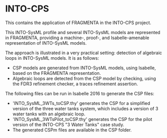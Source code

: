 # INTO-CPS
This contains the application of FRAGMENTA in the INTO-CPS project.

This INTO-SysML profile and several INTO-SysML models are represented in FRAGMENTA, providing
a machine-, proof-, and Isabelle-amenable representation of INTO-SysML models.

The approach is illustrated in a very practical setting: detection of algebraic loops in INTO-SysML models. It is as follows:
* CSP models are generated from INTO-SysML models, using Isabelle, based on the FRAGMENTA representation.
* Algebraic loops are detected from the CSP model by checking, using the FDR3 refinement checker, a traces refinement assertion.

The following files can be run in Isabelle 2016 to generate the CSP files:
* 'INTO_SysML_3WTs_toCSP.thy' generates the CSP for a simplified version of the three water tanks system, which includes a version of 3 water tanks with an algebraic loop.
* 'INTO_SysML_3WTsPilot_toCSP.thy' generates the CSP for the pilot version of the INTO-CPS "3 Water Tanks" case study. 
* The generated CSPm files are available in the CSP folder.
